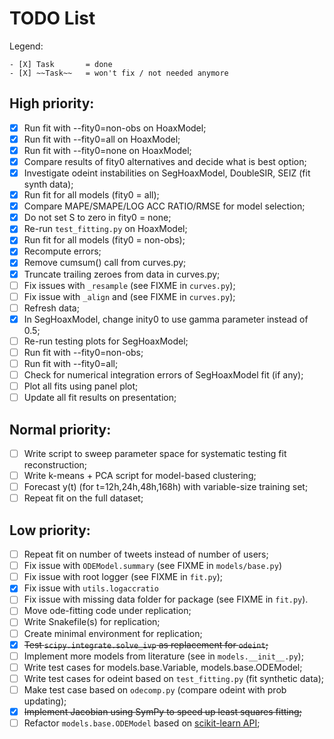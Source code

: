 # TODO List

Legend:
```
- [X] Task       = done
- [X] ~~Task~~   = won't fix / not needed anymore
```

## High priority:
- [X] Run fit with --fity0=non-obs on HoaxModel;
- [X] Run fit with --fity0=all on HoaxModel;
- [X] Run fit with --fity0=none on HoaxModel;
- [X] Compare results of fity0 alternatives and decide what is best option;
- [X] Investigate odeint instabilities on SegHoaxModel, DoubleSIR, SEIZ (fit synth data);
- [X] Run fit for all models (fity0 = all);
- [X] Compare MAPE/SMAPE/LOG ACC RATIO/RMSE for model selection;
- [X] Do not set S to zero in fity0 = none;
- [X] Re-run `test_fitting.py` on HoaxModel;
- [X] Run fit for all models (fity0 = non-obs);
- [X] Recompute errors;
- [X] Remove cumsum() call from curves.py;
- [X] Truncate trailing zeroes from data in curves.py;
- [ ] Fix issues with `_resample` (see FIXME in `curves.py`);
- [ ] Fix issue with `_align` and (see FIXME in `curves.py`);
- [ ] Refresh data;
- [X] In SegHoaxModel, change inity0 to use gamma parameter instead of 0.5;
- [ ] Re-run testing plots for SegHoaxModel;
- [ ] Run fit with --fity0=non-obs;
- [ ] Run fit with --fity0=all;
- [ ] Check for numerical integration errors of SegHoaxModel fit (if any); 
- [ ] Plot all fits using panel plot;
- [ ] Update all fit results on presentation;

## Normal priority: 
- [ ] Write script to sweep parameter space for systematic testing fit reconstruction;
- [ ] Write k-means + PCA script for model-based clustering;
- [ ] Forecast y(t) (for t=12h,24h,48h,168h) with variable-size training set;
- [ ] Repeat fit on the full dataset;

## Low priority:
- [ ] Repeat fit on number of tweets instead of number of users;
- [ ] Fix issue with `ODEModel.summary` (see FIXME in `models/base.py`)
- [ ] Fix issue with root logger (see FIXME in `fit.py`);
- [X] Fix issue with `utils.logaccratio`
- [ ] Fix issue with missing data folder for package (see FIXME in `fit.py`).
- [ ] Move ode-fitting code under replication;
- [ ] Write Snakefile(s) for replication;
- [ ] Create minimal environment for replication;
- [X] ~~Test `scipy.integrate.solve_ivp` as replacement for `odeint`;~~
- [ ] Implement more models from literature (see in `models.__init__.py`);
- [ ] Write test cases for models.base.Variable, models.base.ODEModel;
- [ ] Write test cases for odeint based on `test_fitting.py` (fit synthetic data);
- [ ] Make test case based on `odecomp.py` (compare odeint with prob updating);
- [X] ~~Implement Jacobian using SymPy to speed up least squares fitting;~~
- [ ] Refactor `models.base.ODEModel` based on [scikit-learn API](https://scikit-learn.org/stable/developers/develop.html);
